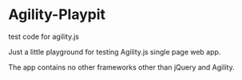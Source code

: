 Agility-Playpit
===============

test code for agility.js

Just a little playground for testing Agility.js single page web app.

The app contains no other frameworks other than jQuery and Agility.
